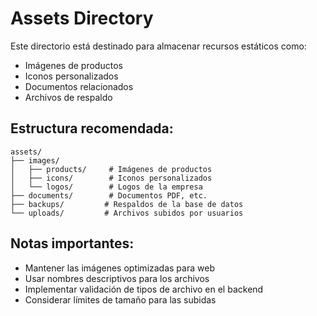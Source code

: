 # Assets Directory

Este directorio está destinado para almacenar recursos estáticos como:

- Imágenes de productos
- Iconos personalizados
- Documentos relacionados
- Archivos de respaldo

## Estructura recomendada:

```
assets/
├── images/
│   ├── products/     # Imágenes de productos
│   ├── icons/        # Iconos personalizados
│   └── logos/        # Logos de la empresa
├── documents/        # Documentos PDF, etc.
├── backups/         # Respaldos de la base de datos
└── uploads/         # Archivos subidos por usuarios
```

## Notas importantes:

- Mantener las imágenes optimizadas para web
- Usar nombres descriptivos para los archivos
- Implementar validación de tipos de archivo en el backend
- Considerar límites de tamaño para las subidas